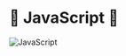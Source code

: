 # 🔸 JavaScript 🔸
![JavaScript](https://img.shields.io/badge/javascript-%23323330.svg?style=for-the-badge&logo=javascript&logoColor=%23F7DF1E)
